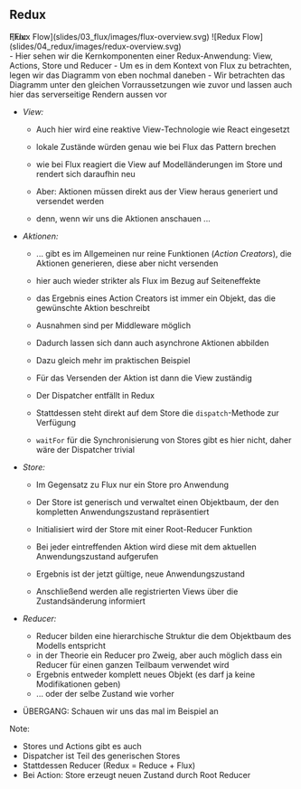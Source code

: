 ## Redux


<span class="fragment redux-overview-flux-overview">
<span style="position: absolute;">Flux:</span>
![Flux Flow](slides/03_flux/images/flux-overview.svg)
</span>
![Redux Flow](slides/04_redux/images/redux-overview.svg)




<div class="slide-comment">
- Hier sehen wir die Kernkomponenten einer Redux-Anwendung: View, Actions, Store und Reducer
- Um es in dem Kontext von Flux zu betrachten, legen wir das Diagramm von eben nochmal daneben
- Wir betrachten das Diagramm unter den gleichen Vorraussetzungen wie zuvor
  und lassen auch hier das serverseitige Rendern aussen vor

- *View:*
  - Auch hier wird eine reaktive View-Technologie wie React eingesetzt
  - lokale Zustände würden genau wie bei Flux das Pattern brechen
  - wie bei Flux reagiert die View auf Modelländerungen im Store und rendert sich daraufhin neu

  - Aber: Aktionen müssen direkt aus der View heraus generiert und versendet werden
  - denn, wenn wir uns die Aktionen anschauen ...

- *Aktionen:*
  - ... gibt es im Allgemeinen nur reine Funktionen (*Action Creators*), die Aktionen generieren, diese aber nicht versenden
  - hier auch wieder strikter als Flux im Bezug auf Seiteneffekte
  - das Ergebnis eines Action Creators ist immer ein Objekt, das die gewünschte Aktion beschreibt
  - Ausnahmen sind per Middleware möglich
  - Dadurch lassen sich dann auch asynchrone Aktionen abbilden
  - Dazu gleich mehr im praktischen Beispiel
  - Für das Versenden der Aktion ist dann die View zuständig

  - Der Dispatcher entfällt in Redux
  - Stattdessen steht direkt auf dem Store die `dispatch`-Methode zur Verfügung
  - `waitFor` für die Synchronisierung von Stores gibt es hier nicht, daher wäre der Dispatcher trivial

- *Store:*
  - Im Gegensatz zu Flux nur ein Store pro Anwendung
  - Der Store ist generisch und verwaltet einen Objektbaum, der den kompletten Anwendungszustand repräsentiert
  - Initialisiert wird der Store mit einer Root-Reducer Funktion
  - Bei jeder eintreffenden Aktion wird diese mit dem aktuellen Anwendungszustand aufgerufen
  - Ergebnis ist der jetzt gültige, neue Anwendungszustand

  - Anschließend werden alle registrierten Views über die Zustandsänderung informiert

- *Reducer:*
  - Reducer bilden eine hierarchische Struktur die dem Objektbaum des Modells entspricht
  - in der Theorie ein Reducer pro Zweig, aber auch möglich dass ein Reducer für einen ganzen Teilbaum verwendet wird
  - Ergebnis entweder komplett neues Objekt (es darf ja keine Modifikationen geben)
  - ... oder der selbe Zustand wie vorher

- ÜBERGANG: Schauen wir uns das mal im Beispiel an

</div>

Note:
- Stores und Actions gibt es auch
- Dispatcher ist Teil des generischen Stores
- Stattdessen Reducer (Redux = Reduce + Flux)
- Bei Action: Store erzeugt neuen Zustand durch Root Reducer
